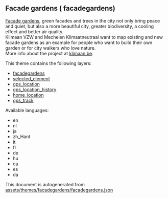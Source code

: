 

 Facade gardens ( facadegardens) 
---------------------------------



<a href='https://nl.wikipedia.org/wiki/Geveltuin' target=_blank>Facade gardens</a>, green facades and trees in the city not only bring peace and quiet, but also a more beautiful city, greater biodiversity, a cooling effect and better air quality. <br/> Klimaan VZW and Mechelen Klimaatneutraal want to map existing and new facade gardens as an example for people who want to build their own garden or for city walkers who love nature.<br/>More info about the project at <a href='https://klimaan.be/' target=_blank>klimaan.be</a>.

This theme contains the following layers:



  - [facadegardens](../Layers/facadegardens.md)
  - [selected_element](../Layers/selected_element.md)
  - [gps_location](../Layers/gps_location.md)
  - [gps_location_history](../Layers/gps_location_history.md)
  - [home_location](../Layers/home_location.md)
  - [gps_track](../Layers/gps_track.md)


Available languages:



  - en
  - nl
  - ja
  - zh_Hant
  - it
  - fr
  - de
  - hu
  - ca
  - es
  - da
 

This document is autogenerated from [assets/themes/facadegardens/facadegardens.json](https://github.com/pietervdvn/MapComplete/blob/develop/assets/themes/facadegardens/facadegardens.json)